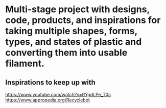 # Multi-stage project with designs, code, products, and inspirations for taking multiple shapes, forms, types, and states of plastic and converting them into usable filament.

## Inspirations to keep up with
https://www.youtube.com/watch?v=RYgdLPe_T0c  
https://www.appropedia.org/Recyclebot
